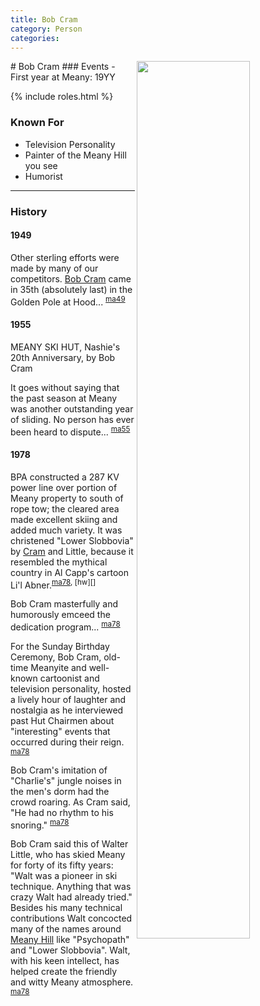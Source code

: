 ```yaml
---
title: Bob Cram
category: Person
categories:
---
```

<img src="/img/1950-Meany-Hill.jpeg" style="width: 60%;" align="right">
# Bob Cram
### Events
- First year at Meany: 19YY

{% include roles.html %}
### Known For
- Television Personality
- Painter of the Meany Hill you see
- Humorist

---
### History

#### 1949

Other sterling efforts were made by many of our competitors. [Bob Cram](/Person/Bob-Cram) came in 35th (absolutely last) in the Golden Pole at Hood... <sup>[ma49][]</sup>

#### 1955

MEANY SKI HUT, Nashie's 20th Anniversary, by Bob Cram

It goes without saying that the past season at Meany was another outstanding year of sliding. No person has ever been heard to dispute... <sup>[ma55][]</sup>

#### 1978

BPA constructed a 287 KV power line over portion of Meany property to south of rope tow; the cleared area made excellent skiing and added much variety. It was christened "Lower Slobbovia" by [Cram](/Person/Bob-Cram) and Little, because it resembled the mythical country in Al Capp's cartoon Li'l Abner.<sup>[ma78][], [hw][]</sup>

Bob Cram masterfully and humorously emceed the dedication program... <sup>[ma78][]</sup>

For the Sunday Birthday Ceremony, Bob Cram, old-time Meanyite and well-known cartoonist and television personality, hosted a lively hour of laughter and nostalgia as he interviewed past Hut Chairmen about "interesting" events that occurred during their reign. <sup>[ma78][]</sup>

Bob Cram's imitation of "Charlie's" jungle noises in the men's dorm had the crowd roaring. As Cram said, "He had no rhythm to his snoring." <sup>[ma78][]</sup>

Bob Cram said this of Walter Little, who has skied Meany for forty of its fifty years: "Walt was a pioneer in ski technique. Anything that was crazy Walt had already tried." Besides his many technical contributions Walt concocted many of the names around [Meany Hill](Meany-Hill) like "Psychopath" and "Lower Slobbovia". Walt, with his keen intellect, has helped create the friendly and witty Meany atmosphere. <sup>[ma78][]</sup>

[ma49]: Mountaineer-Annual#1949
[ma55]: Mountaineer-Annual#1955
[ma78]: Mountaineer-Annual#1978